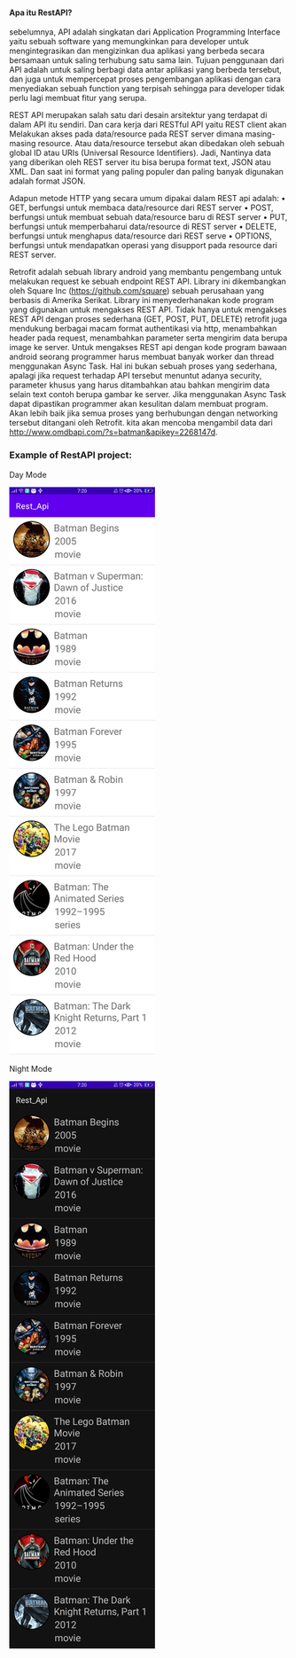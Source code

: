 #### Apa itu RestAPI?

sebelumnya, API adalah singkatan dari Application Programming Interface yaitu sebuah software
yang memungkinkan para developer untuk mengintegrasikan dan mengizinkan dua aplikasi yang
berbeda secara bersamaan untuk saling terhubung satu sama lain.
Tujuan penggunaan dari API adalah untuk saling berbagi data antar aplikasi yang berbeda
tersebut, dan juga untuk mempercepat proses pengembangan aplikasi dengan cara menyediakan
sebuah function yang terpisah sehingga para developer tidak perlu lagi membuat fitur yang
serupa.

REST API merupakan salah satu dari desain arsitektur yang terdapat di dalam API itu
sendiri. Dan cara kerja dari RESTful API yaitu REST client akan Melakukan akses pada
data/resource pada REST server dimana masing-masing resource. Atau data/resource tersebut
akan dibedakan oleh sebuah global ID atau URIs (Universal Resource Identifiers).
Jadi, Nantinya data yang diberikan oleh REST server itu bisa berupa format text, JSON atau
XML. Dan saat ini format yang paling populer dan paling banyak digunakan adalah format
JSON.

Adapun metode HTTP yang secara umum dipakai dalam REST api adalah:
• GET, berfungsi untuk membaca data/resource dari REST server
• POST, berfungsi untuk membuat sebuah data/resource baru di REST server
• PUT, berfungsi untuk memperbaharui data/resource di REST server
• DELETE, berfungsi untuk menghapus data/resource dari REST serve
• OPTIONS, berfungsi untuk mendapatkan operasi yang disupport pada resource dari
REST server.

Retrofit adalah sebuah library android yang membantu pengembang untuk melakukan
request ke sebuah endpoint REST API. Library ini dikembangkan oleh Square Inc
(https://github.com/square) sebuah perusahaan yang berbasis di Amerika Serikat. Library ini
menyederhanakan kode program yang digunakan untuk mengakses REST API. Tidak hanya untuk
mengakses REST API dengan proses sederhana (GET, POST, PUT, DELETE) retrofit juga
mendukung berbagai macam format authentikasi via http, menambahkan header pada request,
menambahkan parameter serta mengirim data berupa image ke server.
Untuk mengakses REST api dengan kode program bawaan android seorang programmer
harus membuat banyak worker dan thread menggunakan Async Task. Hal ini bukan sebuah proses
yang sederhana, apalagi jika request terhadap API tersebut menuntut adanya security, parameter
khusus yang harus ditambahkan atau bahkan mengirim data selain text contoh berupa gambar ke
server. Jika menggunakan Async Task dapat dipastikan programmer akan kesulitan dalam
membuat program. Akan lebih baik jika semua proses yang berhubungan dengan networking
tersebut ditangani oleh Retrofit. kita akan mencoba mengambil data dari
http://www.omdbapi.com/?s=batman&apikey=2268147d.

### Example of RestAPI project:

Day Mode

![Day Mode](https://github.com/NextDvn/Rest_Api/blob/master/Day%20Mode.png)

Night Mode

![Night Mode](https://github.com/NextDvn/Rest_Api/blob/master/Dark%20Mode.png)
